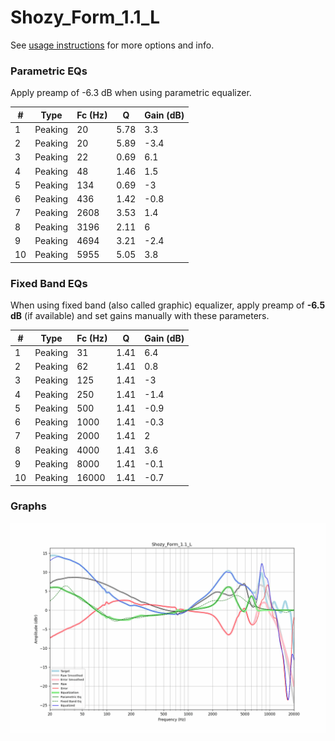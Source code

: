 # Shozy_Form_1.1_L
See [usage instructions](https://github.com/jaakkopasanen/AutoEq#usage) for more options and info.

### Parametric EQs
Apply preamp of -6.3 dB when using parametric equalizer.

|   # | Type    |   Fc (Hz) |    Q |   Gain (dB) |
|-----|---------|-----------|------|-------------|
|   1 | Peaking |        20 | 5.78 |         3.3 |
|   2 | Peaking |        20 | 5.89 |        -3.4 |
|   3 | Peaking |        22 | 0.69 |         6.1 |
|   4 | Peaking |        48 | 1.46 |         1.5 |
|   5 | Peaking |       134 | 0.69 |        -3   |
|   6 | Peaking |       436 | 1.42 |        -0.8 |
|   7 | Peaking |      2608 | 3.53 |         1.4 |
|   8 | Peaking |      3196 | 2.11 |         6   |
|   9 | Peaking |      4694 | 3.21 |        -2.4 |
|  10 | Peaking |      5955 | 5.05 |         3.8 |

### Fixed Band EQs
When using fixed band (also called graphic) equalizer, apply preamp of **-6.5 dB** (if available) and set gains manually with these parameters.

|   # | Type    |   Fc (Hz) |    Q |   Gain (dB) |
|-----|---------|-----------|------|-------------|
|   1 | Peaking |        31 | 1.41 |         6.4 |
|   2 | Peaking |        62 | 1.41 |         0.8 |
|   3 | Peaking |       125 | 1.41 |        -3   |
|   4 | Peaking |       250 | 1.41 |        -1.4 |
|   5 | Peaking |       500 | 1.41 |        -0.9 |
|   6 | Peaking |      1000 | 1.41 |        -0.3 |
|   7 | Peaking |      2000 | 1.41 |         2   |
|   8 | Peaking |      4000 | 1.41 |         3.6 |
|   9 | Peaking |      8000 | 1.41 |        -0.1 |
|  10 | Peaking |     16000 | 1.41 |        -0.7 |

### Graphs
![](./Shozy_Form_1.1_L.png)
